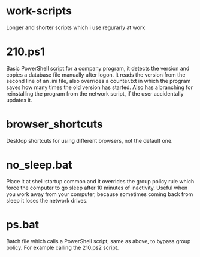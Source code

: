 # work-scripts
Longer and shorter scripts which i use regurarly at work

# 210.ps1
Basic PowerShell script for a company program, it detects the version and copies a database file manually after logon. It reads the version from the second line of an .ini file, also overrides a counter.txt in which the program saves how many times the old version has started. Also has a branching for reinstalling the program from the network script, if the user accidentally updates it.

# browser_shortcuts
Desktop shortcuts for using different browsers, not the default one.

# no_sleep.bat
Place it at shell:startup common and it overrides the group policy rule which force the computer to go sleep after 10 minutes of inactivity. Useful when you work away from your computer, because sometimes coming back from sleep it loses the network drives.

# ps.bat
Batch file which calls a PowerShell script, same as above, to bypass group policy. For example calling the 210.ps2 script.

